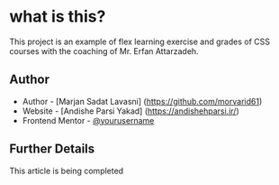 # what is this?

This project is an example of flex learning exercise and grades of CSS courses with the coaching of Mr. Erfan Attarzadeh.

## Author

- Author - [Marjan Sadat Lavasni] (https://github.com/morvarid61)
- Website - [Andishe Parsi Yakad] (https://andishehparsi.ir/)
- Frontend Mentor - [@yourusername](https://www.frontendmentor.io/profile/yourusername)

## Further Details

This article is being completed